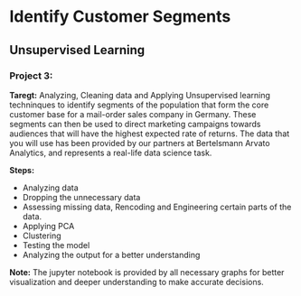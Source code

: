 # Identify Customer Segments
## Unsupervised Learning
### Project 3:
**Taregt:**
Analyzing, Cleaning data and Applying Unsupervised learning techninques to  identify segments of the population that form the core customer base for a mail-order sales company in Germany. These segments can then be used to direct marketing campaigns towards audiences that will have the highest expected rate of returns. The data that you will use has been provided by our partners at Bertelsmann Arvato Analytics, and represents a real-life data science task. 

**Steps:**
- Analyzing data
- Dropping the unnecessary data
- Assessing missing data, Rencoding and Engineering certain parts of the data.
- Applying PCA 
- Clustering
- Testing the model
- Analyzing the output for a better understanding 

**Note:**
The jupyter notebook is provided by all necessary graphs for better visualization and deeper understanding to make accurate decisions.


